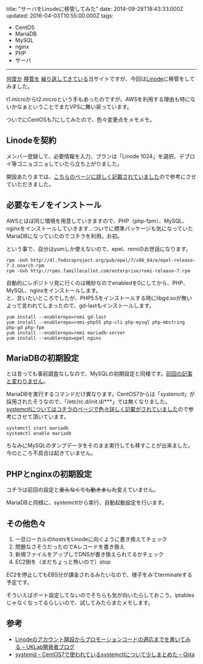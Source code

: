 title: "サーバをLinodeに移管してみた"
date: 2014-09-28T18:43:33.000Z
updated: 2016-04-03T10:55:00.000Z
tags: 
  - CentOS
  - MariaDB
  - MySQL
  - nginx
  - PHP
  - サーバ
---


[何度か](http://blog.sus-happy.net/200911/server-move-2/ "サーバを移転しました。") [移管を](http://blog.sus-happy.net/201010/sakura-vps/ "さくらのVPSに移管完了") [繰り返してきている](http://blog.sus-happy.net/201211/aws-ec2-nginx/ "サーバをAWS EC2+nginx+PHP+MySQLに乗り換えてみた")当サイトですが、今回は[Linode](https://www.linode.com/)に移管をしてみました。

t1.microからt2.microという手もあったのですが、AWSを利用する理由も特にないかなぁということでまたVPSに舞い戻っています。

ついでにCentOSも7にしてみたので、色々変更点をメモメモ。


## Linodeを契約

メンバー登録して、必要情報を入力、プランは「Linode 1024」を選択、デプロイ等ゴニョゴニョしていたら立ち上がりました。

開設あたりまでは、[こちらのページに詳しく記載されていました](http://blog.uklab.jp/web/sign-up-linode/)ので参考にさせていただきました。


## 必要なモノをインストール

AWSとほぼ同じ環境を用意していきますので、PHP（php-fpm）、MySQL、nginxをインストールしていきます…ついでに標準パッケージも気になっていたMariaDBになっていたのでコチラを利用。お初。

という事で、自分はyumしか使えないので、epel、remiのお世話になります。

```shell
rpm -Uvh http://dl.fedoraproject.org/pub/epel/7/x86_64/e/epel-release-7-2.noarch.rpm
rpm -Uvh http://rpms.famillecollet.com/enterprise/remi-release-7.rpm
```


自動的にレポジトリ見に行くのは微妙なのでenabledを0にしてから、PHP、MySQL、nginxをインストールします。  
 と、言いたいところでしたが、PHP5.5をインストールする時にlibgd.soが無いよって言われてしまったので、gd-lastもインストールします。

```shell
yum install --enablerepo=remi gd-last
yum install --enablerepo=remi-php55 php-cli php-mysql php-mbstring php-gd php-fpm
yum install --enablerepo=remi mariadb-server
yum install --enablerepo=epel nginx
```


## MariaDBの初期設定

とは言っても事前調査なしなので、MySQLの初期設定と同様です。[前回の記事と変わりません](http://blog.sus-happy.net/201211/aws-ec2-nginx/ "サーバをAWS EC2+nginx+PHP+MySQLに乗り換えてみた")。

MariaDBを実行するコマンドだけ異なります。CentOS7からは「systemctl」が採用されたそうなので、「/etc/rc.d/init.d/***」では無くなりました。  
[systemctlについてはコチラのページで色々詳しく記載がされていました](http://qiita.com/tukiyo3/items/092fc32318bd3d1a0846)ので参考にさせて頂いています。

```shell
systemctl start mariadb
systemctl enable mariadb
```

ちなみにMySQLのダンプデータをそのまま実行しても移すことが出来ました。今のところ不具合は起きていません。


## PHPとnginxの初期設定

コチラは前回の設定と<del datetime="2014-09-28T09:34:23+00:00">変えなくても動きました</del>変えていません。

MariaDBと同様に、systemctlから実行、自動起動設定を行います。


## その他色々

1. 一旦ローカルのhostsをLinodeに向くように書き換えてチェック
2. 問題なさそうだったのでAレコードを書き換え
3. 新規ファイルをアップしてDNSが書き換えられてるかチェック
4. EC2側を（まだちょっと怖いので）stop

EC2を停止してもEBS分が課金されるみたいなので、様子をみてterminateする予定です。

そういえばポート設定してないのでそちらも気が向いたらしておこう。iptablesじゃなくなってるらしいので、試してみたらまたメモします。


## 参考

- [Linodeのアカウント開設からプロモーションコードの適応までを書いてみる – UKLab開発者ブログ](http://blog.uklab.jp/web/sign-up-linode/)
- [systemd – CentOS7で使われているsystemctlについて少しまとめた – Qiita](http://qiita.com/tukiyo3/items/092fc32318bd3d1a0846)
